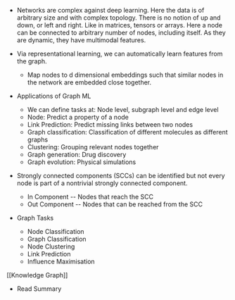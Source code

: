 * Networks are complex against deep learning. Here the data is of arbitrary size and with complex topology. There is no notion of up and down, or left and right. Like in matrices, tensors or arrays. Here a node can be connected to arbitrary number of nodes, including itself. As they are dynamic, they have multimodal features. 
* Via representational learning, we can automatically learn features from the graph.
	* Map nodes to d dimensional embeddings such that similar nodes in the network are embedded close together.
* Applications of Graph ML
	* We can define tasks at: Node level, subgraph level and edge level
	* Node: Predict a property of a node
	* Link Prediction: Predict missing links between two nodes
	* Graph classification: Classification of different molecules as different graphs
	* Clustering: Grouping relevant nodes together
	* Graph generation: Drug discovery
	* Graph evolution: Physical simulations
* Strongly connected components (SCCs) can be identified but not every node is part of a nontrivial strongly connected component. 
	* In Component -- Nodes that reach the SCC
	* Out Component -- Nodes that can be reached from the SCC

* Graph Tasks
	* Node Classification
	* Graph Classification
	* Node Clustering
	* Link Prediction
	* Influence Maximisation

[[Knowledge Graph]]

* Read Summary